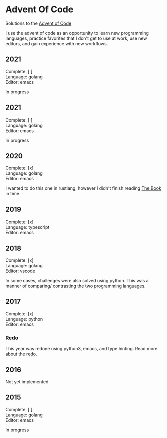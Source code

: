 # Advent Of Code

Solutions to the [Advent of Code](https://adventofcode.com/)

I use the advent of code as an opportunity to learn new programming languages, 
practice favorites that I don't get to use at work,
use new editors, and gain experience with new workflows.

## 2021

Complete: [ ]  
Language: golang  
Editor: emacs  

In progress

## 2021

Complete: [ ]  
Language: golang  
Editor: emacs  

In progress

## 2020

Complete: [x]  
Language: golang  
Editor: emacs  

I wanted to do this one in rustlang, however I didn't finish reading [The Book](https://doc.rust-lang.org/book/) in time.

## 2019

Complete: [x]  
Language: typescript  
Editor: emacs  

## 2018

Complete: [x]  
Language: golang  
Editor: vscode  

In some cases, challenges were also solved using python. This was a manner of comparing/ contrasting the two programming languages.

## 2017

Complete: [x]  
Language: python  
Editor: emacs  

### Redo

This year was redone using python3, emacs, and type hinting. Read more about the [redo](2017/README.md).

## 2016

Not yet implemented

## 2015

Complete: [ ]  
Language: golang  
Editor: emacs  


In progress

